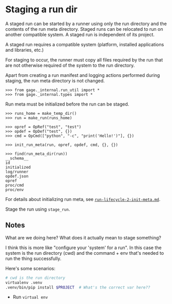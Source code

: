 # Staging a run dir

A staged run can be started by a runner using only the run directory and
the contents of the run meta directory. Staged runs can be relocated to
run on another compatible system. A staged run is independent of its
project.

A staged run requires a compatible system (platform, installed
applications and libraries, etc.)

For staging to occur, the runner must copy all files required by the run
that are not otherwise required of the system to the run directory.

Apart from creating a run manifest and logging actions performed during
staging, the run meta directory is not changed.

    >>> from gage._internal.run_util import *
    >>> from gage._internal.types import *

Run meta must be initialized before the run can be staged.

    >>> runs_home = make_temp_dir()
    >>> run = make_run(runs_home)

    >>> opref = OpRef("test", "test")
    >>> opdef = OpDef("test", {})
    >>> cmd = OpCmd(["python", "-c", "print('Hello!')"], {})

    >>> init_run_meta(run, opref, opdef, cmd, {}, {})

    >>> find(run_meta_dir(run))
    __schema__
    id
    initialized
    log/runner
    opdef.json
    opref
    proc/cmd
    proc/env

For details about initializing run meta, see
[`run-lifecycle-2-init-meta.md`](run-lifecycle-2-init-meta.md).

Stage the run using `stage_run`.


## Notes

What are we doing here? What does it actually mean to stage something?

I think this is more like "configure your 'system' for a run". In this
case the system is the run directory (cwd) and the command + env that's
needed to run the thing successfully.

Here's some scenarios:

``` bash
# cwd is the run directory
virtualenv .venv
.venv/bin/pip install $PROJECT  # What's the correct var here??

```
- Run `virtual env `